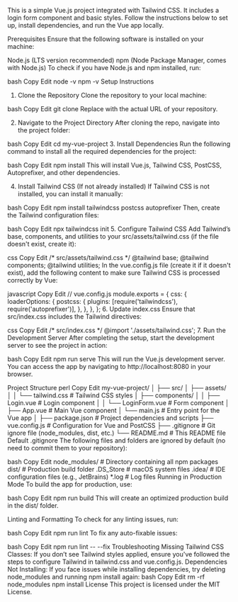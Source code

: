 This is a simple Vue.js project integrated with Tailwind CSS. It includes a login form component and basic styles. Follow the instructions below to set up, install dependencies, and run the Vue app locally.

Prerequisites
Ensure that the following software is installed on your machine:

Node.js (LTS version recommended)
npm (Node Package Manager, comes with Node.js)
To check if you have Node.js and npm installed, run:

bash
Copy
Edit
node -v
npm -v
Setup Instructions
1. Clone the Repository
Clone the repository to your local machine:

bash
Copy
Edit
git clone <repository-url>
Replace <repository-url> with the actual URL of your repository.

2. Navigate to the Project Directory
After cloning the repo, navigate into the project folder:

bash
Copy
Edit
cd my-vue-project
3. Install Dependencies
Run the following command to install all the required dependencies for the project:

bash
Copy
Edit
npm install
This will install Vue.js, Tailwind CSS, PostCSS, Autoprefixer, and other dependencies.

4. Install Tailwind CSS (If not already installed)
If Tailwind CSS is not installed, you can install it manually:

bash
Copy
Edit
npm install tailwindcss postcss autoprefixer
Then, create the Tailwind configuration files:

bash
Copy
Edit
npx tailwindcss init
5. Configure Tailwind CSS
Add Tailwind’s base, components, and utilities to your src/assets/tailwind.css (if the file doesn't exist, create it):

css
Copy
Edit
/* src/assets/tailwind.css */
@tailwind base;
@tailwind components;
@tailwind utilities;
In the vue.config.js file (create it if it doesn't exist), add the following content to make sure Tailwind CSS is processed correctly by Vue:

javascript
Copy
Edit
// vue.config.js
module.exports = {
  css: {
    loaderOptions: {
      postcss: {
        plugins: [require('tailwindcss'), require('autoprefixer')],
      },
    },
  },
};
6. Update index.css
Ensure that src/index.css includes the Tailwind directives:

css
Copy
Edit
/* src/index.css */
@import './assets/tailwind.css';
7. Run the Development Server
After completing the setup, start the development server to see the project in action:

bash
Copy
Edit
npm run serve
This will run the Vue.js development server. You can access the app by navigating to http://localhost:8080 in your browser.

Project Structure
perl
Copy
Edit
my-vue-project/
│
├── src/
│   ├── assets/
│   │   └── tailwind.css  # Tailwind CSS styles
│   ├── components/
│   │   ├── Login.vue     # Login component
│   │   └── LoginForm.vue # Form component
│   ├── App.vue           # Main Vue component
│   └── main.js           # Entry point for the Vue app
│
├── package.json          # Project dependencies and scripts
├── vue.config.js         # Configuration for Vue and PostCSS
├── .gitignore            # Git ignore file (node_modules, dist, etc.)
└── README.md             # This README file
Default .gitignore
The following files and folders are ignored by default (no need to commit them to your repository):

bash
Copy
Edit
node_modules/          # Directory containing all npm packages
dist/                  # Production build folder
.DS_Store              # macOS system files
.idea/                 # IDE configuration files (e.g., JetBrains)
*.log                  # Log files
Running in Production Mode
To build the app for production, use:

bash
Copy
Edit
npm run build
This will create an optimized production build in the dist/ folder.

Linting and Formatting
To check for any linting issues, run:

bash
Copy
Edit
npm run lint
To fix any auto-fixable issues:

bash
Copy
Edit
npm run lint -- --fix
Troubleshooting
Missing Tailwind CSS Classes: If you don’t see Tailwind styles applied, ensure you've followed the steps to configure Tailwind in tailwind.css and vue.config.js.
Dependencies Not Installing: If you face issues while installing dependencies, try deleting node_modules and running npm install again:
bash
Copy
Edit
rm -rf node_modules
npm install
License
This project is licensed under the MIT License.